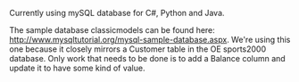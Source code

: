 Currently using mySQL database for C#, Python and Java.

The sample database classicmodels can be found here: http://www.mysqltutorial.org/mysql-sample-database.aspx. We're using this one because it closely mirrors a Customer table in the OE sports2000 database. Only work that needs to be done is to add a Balance column and update it to have some kind of value.
